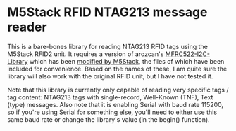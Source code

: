 # M5Stack RFID NTAG213 message reader
This is a bare-bones library for reading NTAG213 RFID tags using the M5Stack RFID2 unit. It requires a version of arozcan's [MFRC522-I2C-Library](https://github.com/arozcan/MFRC522-I2C-Library) which has been [modified by M5Stack](https://github.com/m5stack/M5Stack/tree/master/examples/Unit/RFID_RC522), the files of which have been included for convenience. Based on the names of these, I am quite sure the library will also work with the original RFID unit, but I have not tested it.

Note that this library is currently only capable of reading very specific tags / tag content: NTAG213 tags with single-record, Well-Known (TNF), Text (type) messages. Also note that it is enabling Serial with baud rate 115200, so if you're using Serial for something else, you'll need to either use this same baud rate or change the library's value (in the begin() function).
